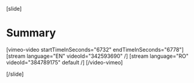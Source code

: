 [slide]
# Summary

[vimeo-video startTimeInSeconds="6732" endTimeInSeconds="6778"]
[stream language="EN" videoId="342593690"  /]
[stream language="RO" videoId="384789175" default /]
[/video-vimeo]

[/slide]
